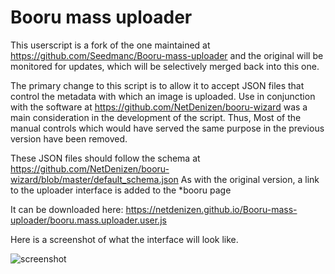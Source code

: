 # Booru mass uploader

This userscript is a fork of the one maintained at https://github.com/Seedmanc/Booru-mass-uploader and the original will be monitored for updates, which will be selectively merged back into this one.

The primary change to this script is to allow it to accept JSON files that control the metadata with which an image is uploaded. Use in conjunction with the software at https://github.com/NetDenizen/booru-wizard was a main consideration in the development of the script. Thus, Most of the manual controls which would have served the same purpose in the previous version have been removed.

These JSON files should follow the schema at https://github.com/NetDenizen/booru-wizard/blob/master/default_schema.json As with the original version, a link to the uploader interface is added to the \*booru page

It can be downloaded here: https://netdenizen.github.io/Booru-mass-uploader/booru.mass.uploader.user.js

Here is a screenshot of what the interface will look like.

![screenshot](https://i.imgur.com/g6AxTS9.png)
